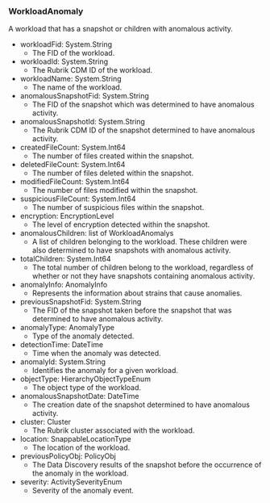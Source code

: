 ### WorkloadAnomaly
A workload that has a snapshot or children with anomalous activity.

- workloadFid: System.String
  - The FID of the workload.
- workloadId: System.String
  - The Rubrik CDM ID of the workload.
- workloadName: System.String
  - The name of the workload.
- anomalousSnapshotFid: System.String
  - The FID of the snapshot which was determined to have anomalous activity.
- anomalousSnapshotId: System.String
  - The Rubrik CDM ID of the snapshot determined to have anomalous activity.
- createdFileCount: System.Int64
  - The number of files created within the snapshot.
- deletedFileCount: System.Int64
  - The number of files deleted within the snapshot.
- modifiedFileCount: System.Int64
  - The number of files modified within the snapshot.
- suspiciousFileCount: System.Int64
  - The number of suspicious files within the snapshot.
- encryption: EncryptionLevel
  - The level of encryption detected within the snapshot.
- anomalousChildren: list of WorkloadAnomalys
  - A list of children belonging to the workload. These children were also
 determined to have snapshots with anomalous activity.
- totalChildren: System.Int64
  - The total number of children belong to the workload, regardless
 of whether or not they have snapshots containing anomalous activity.
- anomalyInfo: AnomalyInfo
  - Represents the information about strains that cause anomalies.
- previousSnapshotFid: System.String
  - The FID of the snapshot taken before the snapshot that was determined
 to have anomalous activity.
- anomalyType: AnomalyType
  - Type of the anomaly detected.
- detectionTime: DateTime
  - Time when the anomaly was detected.
- anomalyId: System.String
  - Identifies the anomaly for a given workload.
- objectType: HierarchyObjectTypeEnum
  - The object type of the workload.
- anomalousSnapshotDate: DateTime
  - The creation date of the snapshot determined to have anomalous activity.
- cluster: Cluster
  - The Rubrik cluster associated with the workload.
- location: SnappableLocationType
  - The location of the workload.
- previousPolicyObj: PolicyObj
  - The Data Discovery results of the snapshot before the occurrence of the anomaly in the workload.
- severity: ActivitySeverityEnum
  - Severity of the anomaly event.
